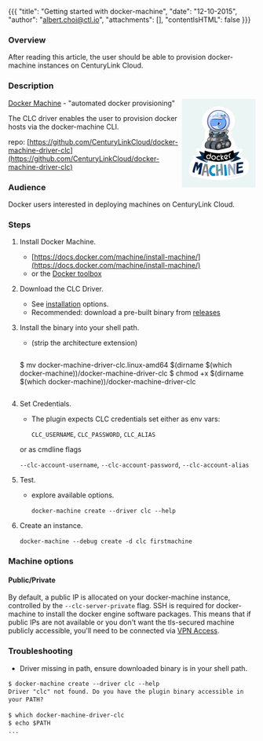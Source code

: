 {{{
  "title": "Getting started with docker-machine",
  "date": "12-10-2015",
  "author": "albert.choi@ctl.io",
  "attachments": [],
  "contentIsHTML": false
}}}

### Overview
After reading this article, the user should be able to provision docker-machine instances on CenturyLink Cloud.  

### Description
<img src="../../images/ecosystem-docker-machine.png" style="border:0;float:right;max-width: 150px;">

[Docker Machine](https://www.docker.com/docker-machine) - "automated docker provisioning"

The CLC driver enables the user to provision docker hosts via the docker-machine CLI.

repo: [https://github.com/CenturyLinkCloud/docker-machine-driver-clc](https://github.com/CenturyLinkCloud/docker-machine-driver-clc)

### Audience
Docker users interested in deploying machines on CenturyLink Cloud.

### Steps
1. Install Docker Machine.
   * [https://docs.docker.com/machine/install-machine/](https://docs.docker.com/machine/install-machine/)
   * or the [Docker toolbox](https://www.docker.com/docker-toolbox)

2. Download the CLC Driver.
   * See [installation](https://github.com/CenturyLinkCloud/docker-machine-driver-clc/#installation) options.
   * Recommended: download a pre-built binary from
	[releases](https://github.com/CenturyLinkCloud/docker-machine-driver-clc/releases)

3. Install the binary into your shell path.
   * (strip the architecture extension)

 	 ```
  	$ mv docker-machine-driver-clc.linux-amd64 $(dirname $(which docker-machine))/docker-machine-driver-clc
  	$ chmod +x $(dirname $(which docker-machine))/docker-machine-driver-clc
	 ```

4. Set Credentials.
   * The plugin expects CLC credentials set either as env vars:

	 `CLC_USERNAME`, `CLC_PASSWORD`, `CLC_ALIAS`

  	or as cmdline flags

	 `--clc-account-username`, `--clc-account-password`, `--clc-account-alias`

5. Test.
   * explore available options.

	 `docker-machine create --driver clc --help`

6. Create an instance.

	 `docker-machine --debug create -d clc firstmachine`

### Machine options

#### Public/Private
By default, a public IP is allocated on your docker-machine instance, controlled by the `--clc-server-private` flag. SSH is required for docker-machine to install the docker engine software packages. This means that if public IPs are not available or you don't want the tls-secured machine publicly accessible, you'll need to be connected via [VPN Access](../../Network/how-to-configure-client-vpn.md).

### Troubleshooting
* Driver missing in path, ensure downloaded binary is in your shell path.

```
$ docker-machine create --driver clc --help
Driver "clc" not found. Do you have the plugin binary accessible in your PATH?

$ which docker-machine-driver-clc
$ echo $PATH
...
```

